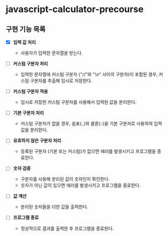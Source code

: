 # javascript-calculator-precourse

## 구현 기능 목록

- [x] **입력 값 처리**
  - 사용자가 입력한 문자열을 받는다.

- [ ] **커스텀 구분자 처리**
  - 입력한 문자열에 커스텀 구분자 ("//"와 "\n" 사이의 구분자)이 포함된 경우, 커스텀 구분자를 추출해 임시로 저장한다.

- [ ] **커스텀 구분자 적용**
  - 임시로 저장한 커스텀 구분자를 사용해서 입력된 값을 분리한다.

- [ ] **기본 구분자 처리**
  - 커스텀 구분자가 없을 경우, 쉼표(`,`)와 콜론(`:`)을 기본 구분자로 사용하여 입력 값을 분리한다.

- [ ] **유효하지 않은 구분자 처리**
  - 등록된 구분자 (기본 또는 커스텀)가 없으면 에러를 발생시키고 프로그램을 종료한다.

- [ ] **숫자 검증**
  - 구분자를 사용해 분리된 값이 숫자인지 확인한다.
  - 숫자가 아닌 값이 있으면 에러를 발생시키고 프로그램을 종료한다.

- [ ] **값 계산**
  - 분리된 숫자들을 더한 값을 출력한다.

- [ ] **프로그램 종료**
  - 정상적으로 결과를 출력한 후 프로그램을 종료한다.
